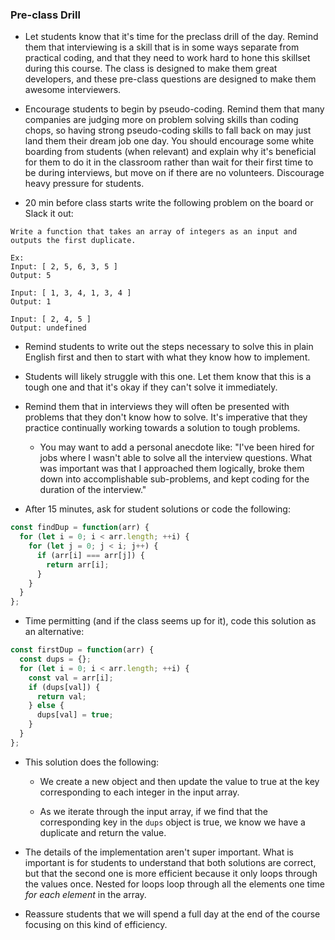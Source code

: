 ### Pre-class Drill

- Let students know that it's time for the preclass drill of the day. Remind them that interviewing is a skill that is in some ways separate from practical coding, and that they need to work hard to hone this skillset during this course. The class is designed to make them great developers, and these pre-class questions are designed to make them awesome interviewers.

- Encourage students to begin by pseudo-coding. Remind them that many companies are judging more on problem solving skills than coding chops, so having strong pseudo-coding skills to fall back on may just land them their dream job one day. You should encourage some white boarding from students (when relevant) and explain why it's beneficial for them to do it in the classroom rather than wait for their first time to be during interviews, but move on if there are no volunteers. Discourage heavy pressure for students.

- 20 min before class starts write the following problem on the board or Slack it out:

```
Write a function that takes an array of integers as an input and outputs the first duplicate.

Ex:
Input: [ 2, 5, 6, 3, 5 ]
Output: 5

Input: [ 1, 3, 4, 1, 3, 4 ]
Output: 1

Input: [ 2, 4, 5 ]
Output: undefined

```

- Remind students to write out the steps necessary to solve this in plain English first and then to start with what they know how to implement.

- Students will likely struggle with this one. Let them know that this is a tough one and that it's okay if they can't solve it immediately.

- Remind them that in interviews they will often be presented with problems that they don't know how to solve. It's imperative that they practice continually working towards a solution to tough problems.

  - You may want to add a personal anecdote like:
    "I've been hired for jobs where I wasn't able to solve all the interview questions. What was important was that I approached them logically, broke them down into accomplishable sub-problems, and kept coding for the duration of the interview."

- After 15 minutes, ask for student solutions or code the following:

```js
const findDup = function(arr) {
  for (let i = 0; i < arr.length; ++i) {
    for (let j = 0; j < i; j++) {
      if (arr[i] === arr[j]) {
        return arr[i];
      }
    }
  }
};
```

- Time permitting (and if the class seems up for it), code this solution as an alternative:

```js
const firstDup = function(arr) {
  const dups = {};
  for (let i = 0; i < arr.length; ++i) {
    const val = arr[i];
    if (dups[val]) {
      return val;
    } else {
      dups[val] = true;
    }
  }
};
```

- This solution does the following:

  - We create a new object and then update the value to true at the key corresponding to each integer in the input array.

  - As we iterate through the input array, if we find that the corresponding key in the `dups` object is true, we know we have a duplicate and return the value.

- The details of the implementation aren't super important. What is important is for students to understand that both solutions are correct, but that the second one is more efficient because it only loops through the values once. Nested for loops loop through all the elements one time _for each element_ in the array.

- Reassure students that we will spend a full day at the end of the course focusing on this kind of efficiency.
